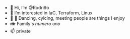 - 👋 Hi, I’m @Rodri9o
- 👀 I’m interested in IaC, Terraform, Linux
- 🕺 🚴 Dancing, cylcing, meeting people are things I enjoy
- 👪 Family's _numero uno_ 
- 📫 private

<!---
Rodri9o/Rodri9o is a ✨ special ✨ repository because its `README.md` (this file) appears on your GitHub profile.
You can click the Preview link to take a look at your changes.
--->
